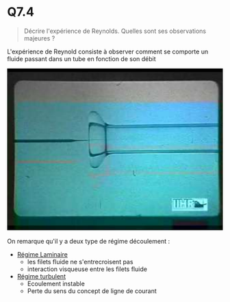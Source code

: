 # Q7.4

> Décrire l'expérience de Reynolds. Quelles sont ses observations majeures ?

L'expérience de Reynold consiste à observer comment se comporte un fluide passant dans un tube en fonction de son débit

![](attachments/Pasted%20image%2020230524105222.png)

On remarque qu'il y a deux type de régime découlement :
- [Régime Laminaire](../Notion/Régime%20Laminaire.md)
	- les filets fluide ne s'entrecroisent pas
	- interaction visqueuse entre les filets fluide
- [Régime turbulent](../Notion/Régime%20turbulent.md)
	- Ecoulement instable
	- Perte du sens du concept de ligne de courant